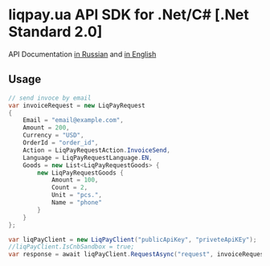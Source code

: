 liqpay.ua API SDK for .Net/C# [.Net Standard 2.0]
===========================

API Documentation [in Russian](https://www.liqpay.ua/documentation/ru) and [in English](https://www.liqpay.ua/documentation/en)


Usage
----------------------

```csharp
// send invoce by email
var invoiceRequest = new LiqPayRequest
{
    Email = "email@example.com",
    Amount = 200,
    Currency = "USD",
    OrderId = "order_id",
    Action = LiqPayRequestAction.InvoiceSend,
    Language = LiqPayRequestLanguage.EN,
    Goods = new List<LiqPayRequestGoods> {
        new LiqPayRequestGoods {
            Amount = 100,
            Count = 2,
            Unit = "pcs.",
            Name = "phone"
        }
    }
};

var liqPayClient = new LiqPayClient("publicApiKey", "priveteApiKEy");
//liqPayClient.IsCnbSandbox = true;
var response = await liqPayClient.RequestAsync("request", invoiceRequest);
```